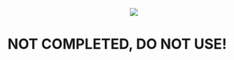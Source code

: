 <p align="center">
  <img src="https://i.imgur.com/MIqOV4B.png">
</p>


# NOT COMPLETED, DO NOT USE!
